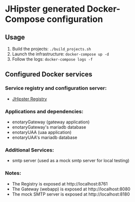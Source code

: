 # JHipster generated Docker-Compose configuration

## Usage
1. Build the projects: `./build_projects.sh`
2. Launch the infrastructure: `docker-compose up -d`
3. Follow the logs: `docker-compose logs -f`

## Configured Docker services

### Service registry and configuration server:
- [JHipster Registry](http://localhost:8761)

### Applications and dependencies:
- enotaryGateway (gateway application)
- enotaryGateway's mariadb database
- enotaryUAA (uaa application)
- enotaryUAA's mariadb database

### Additional Services:
- smtp server (used as a mock smtp server for local testing)

### Notes:
* The Registry is exposed at http://localhost:8761
* The Gateway (webapp) is exposed at http://localhost:8080
* The mock SMTP server is exposed at http://localhost:8180

